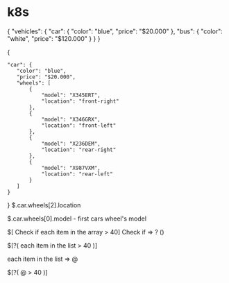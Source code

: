 # k8s
{
    "vehicles": {
      "car": {
        "color": "blue",
        "price": "$20.000"
    },
      "bus": {
        "color": "white",
        "price": "$120.000"
    }
  }
}



{
 
    "car": {
       "color": "blue",
       "price": "$20.000",
       "wheels": [
           {
               "model": "X345ERT",
               "location": "front-right"
           },
           {
               "model": "X346GRX",
               "location": "front-left"
           },
           {
               "model": "X236DEM",
               "location": "rear-right"
           },
           {
               "model": "X987VXM",
               "location": "rear-left"
           }
       ]
    }
}
$.car.wheels[2].location

$.car.wheels[0].model - first cars wheel's model 

$[ Check if each item in the array > 40]
     Check if => ? ()
     
$[?( each item in the list > 40  )]

each item in the list => @

$[?( @ > 40 )]
